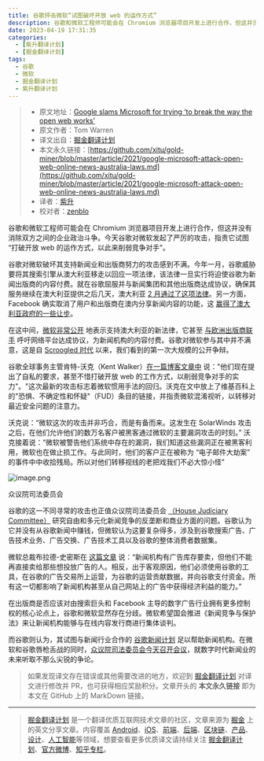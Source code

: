 ```yaml
---
title: 谷歌抨击微软“试图破坏开放 web 的运作方式”
description: 谷歌和微软工程师可能会在 Chromium 浏览器项目开发上进行合作，但这并没有消除双方之间的企业政治斗争。今天谷歌对微软发起了严厉的攻击，指责它试图 “打破开放 web 的运作方式，以此来削弱竞争对手"。
date: 2023-04-19 17:31:35
categories:
  - [紫升翻译计划]
  - [掘金翻译计划]
tags:
  - 谷歌
  - 微软
  - 掘金翻译计划
  - 紫升翻译计划
---
```


<ins class="adsbygoogle" style="display:block; text-align:center;"  data-ad-layout="in-article" data-ad-format="fluid" data-ad-client="ca-pub-7962287588031867" data-ad-slot="2542544532"></ins><script> (adsbygoogle = window.adsbygoogle || []).push({});</script>

> * 原文地址：[Google slams Microsoft for trying ‘to break the way the open web works’](https://www.theverge.com/2021/3/12/22327306/google-microsoft-attack-open-web-online-news-australia-laws)
> * 原文作者：Tom Warren
> * 译文出自：[掘金翻译计划](https://github.com/xitu/gold-miner)
> * 本文永久链接：[https://github.com/xitu/gold-miner/blob/master/article/2021/google-microsoft-attack-open-web-online-news-australia-laws.md](https://github.com/xitu/gold-miner/blob/master/article/2021/google-microsoft-attack-open-web-online-news-australia-laws.md)
> * 译者：[紫升](https://github.com/youngjuning)
> * 校对者：[zenblo](https://github.com/zenblo)

谷歌和微软工程师可能会在 Chromium 浏览器项目开发上进行合作，但这并没有消除双方之间的企业政治斗争。今天谷歌对微软发起了严厉的攻击，指责它试图 “打破开放 web 的运作方式，以此来削弱竞争对手"。

谷歌对微软破坏其支持新闻业和出版商努力的攻击感到不满。今年一月，谷歌威胁要将其搜索引擎从澳大利亚移走以回应一项法律，该法律一旦实行将迫使谷歌为新闻出版商的内容付费。就在谷歌屈服并与新闻集团和其他出版商达成协议，确保其服务继续在澳大利亚提供之后几天，澳大利亚 [2 月通过了这项法律](https://www.theverge.com/2021/2/24/22283777/australia-new-media-bargaining-code-facebook-google-paying-news)。另一方面，Facebook 确实取消了用户和出版商在澳内分享新闻内容的功能，这 [赢得了澳大利亚政府的一些让步](https://www.theverge.com/2021/2/23/22296778/facebook-ends-australian-news-ban-bargaining-code-google)。

在这中间，[微软非常公开](https://news.microsoft.com/en-au/2021/02/03/microsoft-supports-australian-government-proposal-addressing-news-media-and-digital-platforms/) 地表示支持澳大利亚的新法律，它甚至 [与欧洲出版商联手](https://www.reuters.com/article/us-australia-media-facebook-microsoft/microsoft-teams-up-with-eu-publishers-amid-facebooks-australian-spat-idUSKBN2AM1MB) 呼吁网络平台达成协议，为新闻机构的内容付费。谷歌对微软参与其中并不满意，这是自 [Scroogled 时代](https://www.theverge.com/2013/11/22/5135626/scroogled-microsoft-ads-attack-google) 以来，我们看到的第一次大规模的公开争辩。

谷歌全球事务主管肯特-沃克（Kent Walker）[在一篇博客文章中](https://blog.google/products/news/google-commitment-supporting-journalism/) 说："他们现在提出了自私的要求，甚至不惜打破开放 web 的工作方式，以削弱竞争对手的实力"。"这次最新的攻击标志着微软惯用手法的回归。沃克在文中放上了维基百科上的"恐惧、不确定性和怀疑"（FUD）条目的链接，并指责微软混淆视听，以转移对最近安全问题的注意力。

沃克说：“微软这次的攻击并非巧合，而是有备而来。这发生在 SolarWinds 攻击之后，在他们允许他们的数万名客户被黑客通过微软的主要漏洞攻击的时刻。” 沃克接着说：“微软被警告他们系统中存在的漏洞，我们知道这些漏洞正在被黑客利用，微软也在做止损工作。与此同时，他们的客户正在被称为 “电子邮件大劫案” 的事件中中收拾残局。所以对他们转移视线的老把戏我们不必大惊小怪”

![image.png](https://p1-juejin.byteimg.com/tos-cn-i-k3u1fbpfcp/00f4fd6fed7545018f48651d4f2bf549~tplv-k3u1fbpfcp-watermark.image)

众议院司法委员会

谷歌的这一不同寻常的攻击也正值众议院司法委员会 [（House Judiciary Committee）](https://judiciary.house.gov/) 研究自由和多元化新闻竞争的反垄断和商业方面的问题。谷歌认为它并没有从谷歌新闻中赚钱，但微软认为这要复杂得多，涉及到谷歌搜索广告、广告技术业务、广告交换、广告技术工具以及谷歌的整体消费者数据集。

微软总裁布拉德-史密斯在 [这篇文章](https://docs.house.gov/meetings/JU/JU05/20210312/111315/HHRG-117-JU05-Wstate-SmithB-20210312.pdf) 说：“新闻机构有广告库存要卖，但他们不能再直接卖给那些想投放广告的人。相反，出于客观原因，他们必须使用谷歌的工具，在谷歌的广告交易所上运营，为谷歌的运营贡献数据，并向谷歌支付资金。所有这一切都影响了新闻机构甚至从自己网站上的广告中获得经济利益的能力。”

在出版商是否应该对由搜索巨头和 Facebook 主导的数字广告行业拥有更多控制权的核心论点上，谷歌和微软显然存在分歧。微软希望国会推进《新闻竞争与保护法》来让新闻机构能够与在线内容发行商进行集体谈判。


而谷歌则认为，其试图与新闻行业合作的 [谷歌新闻计划](https://newsinitiative.withgoogle.com/) 足以帮助新闻机构。在微软和谷歌唇枪舌战的同时，[众议院司法委员会今天召开会议](https://judiciary.house.gov/calendar/eventsingle.aspx?EventID=4440)，就数字时代新闻业的未来听取不那么尖锐的争论。

> 如果发现译文存在错误或其他需要改进的地方，欢迎到 [掘金翻译计划](https://github.com/xitu/gold-miner) 对译文进行修改并 PR，也可获得相应奖励积分。文章开头的 **本文永久链接** 即为本文在 GitHub 上的 MarkDown 链接。

---

> [掘金翻译计划](https://github.com/xitu/gold-miner) 是一个翻译优质互联网技术文章的社区，文章来源为 [掘金](https://juejin.im) 上的英文分享文章。内容覆盖 [Android](https://github.com/xitu/gold-miner#android)、[iOS](https://github.com/xitu/gold-miner#ios)、[前端](https://github.com/xitu/gold-miner#前端)、[后端](https://github.com/xitu/gold-miner#后端)、[区块链](https://github.com/xitu/gold-miner#区块链)、[产品](https://github.com/xitu/gold-miner#产品)、[设计](https://github.com/xitu/gold-miner#设计)、[人工智能](https://github.com/xitu/gold-miner#人工智能)等领域，想要查看更多优质译文请持续关注 [掘金翻译计划](https://github.com/xitu/gold-miner)、[官方微博](http://weibo.com/juejinfanyi)、[知乎专栏](https://zhuanlan.zhihu.com/juejinfanyi)。
